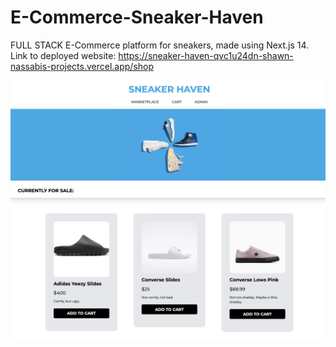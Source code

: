 # E-Commerce-Sneaker-Haven
FULL STACK E-Commerce platform for sneakers, made using Next.js 14.
Link to deployed website: https://sneaker-haven-qvc1u24dn-shawn-nassabis-projects.vercel.app/shop

![Home page](./docs_pics/home.png)
